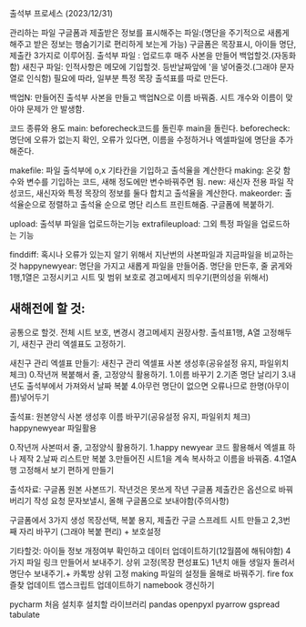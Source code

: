 출석부 프로세스 (2023/12/31)

관리하는 파일
구글폼과 제출받은 정보를 표시해주는 파일:(명단을 주기적으로 새롭게 해주고 받은 정보는 행숨기기로 편리하게 보는게 가능) 구글폼은 목장표시, 아이들 명단, 제출칸 3가지로 이루어짐.
출석부 파일 : 업로드후 매주 사본을 만들어 백업할것.(자동화함)
새친구 파일: 인적사항은 메모에 기입할것. 등반날짜앞에 '을 넣어줄것.(그래야 문자열로 인식함)
필요에 따라, 일부분 특정 목장 출석표를 따로 만든다.

백업N:
만들어진 출석부 사본을 만들고 백업N으로 이름 바꿔줌. 시트 개수와 이름이 맞아야 문제가 안 발생함.


코드 종류와 용도
main: beforecheck코드를 돌린후 main을 돌린다.
beforecheck: 명단에 오류가 없는지 확인, 오류가 있다면, 이름을 수정하거나 엑셀파일에 명단을 추가해준다.

makefile: 파일 출석부에 o,x 기타칸을 기입하고 출석율을 계산한다
making: 온갖 함수와 변수를 기입하는 코드, 새해 정도에만 변수바꿔주면 됨.
new: 새신자 전용 파일 작성코드, 새신자와 특정 목장의 정보를 둘다 합치고 출석율을 계산한다.
makeorder: 출석율순으로 정렬하고 출석율 순으로 명단 리스트 프린트해줌. 구글폼에 복붙하기.


upload: 출석부 파일을 업로드하는기능
extrafileupload:  그외 특정 파일을 업로드하는 기능

finddiff: 혹시나 오류가 있는지 알기 위해서 지난번의 사본파일과 지금파일을 비교하는것
happynewyear: 명단을 가지고 새롭게 파일을 만들어줌. 명단을 만든후, 줄 굵게와 1행,1열은 고정시키고 시트 및 범위 보호로 경고메세지 띄우기(편의성을 위해서)


## 새해전에 할 것:
공통으로 할것. 전체 시트 보호, 변경시 경고메세지 권장사항.
출석표1행, A열 고정해두기, 새친구 관리 엑셀표도 고정하기.


새친구 관리 엑셀표 만들기:
새친구 관리 엑셀표 사본 생성후(공유설정 유지, 파일위치 체크)
0.작년꺼 복붙해서 줄, 고정양식 활용하기.
1.이름 바꾸기
2.기존 명단 날리기
3.내년도 출석부에서 가져와서 날짜 복붙
4.아무런 명단이 없으면 오류나므로 한명(아무이름)넣어두기

출석표:
원본양식 사본 생성후 이름 바꾸기(공유설정 유지, 파일위치 체크)
happynewyear 파일활용


0.작년꺼 사본떠서 줄, 고정양식 활용하기.
1.happy newyear 코드 활용해서 엑셀표 하나 제작
2.날짜 리스트만 복붙
3.만들어진 시트1을 계속 복사하고 이름을 바꿔줌.
4.1열A행 고정해서 보기 편하게 만들기


출석자료:
구글폼 원본 사본뜨기. 
작년것은 못쓰게 작년 구글폼 제출칸은 옵션으로 바꿔버리기
작성 요청 문자보낼시, 올해 구글폼으로 보내야함(주의사항)

구글폼에서 3가지 생성 
목장선택, 복붙 용지, 제출칸 
구글 스프레트 시트 만들고 2,3번째 자리 바꾸기 (그래야 복붙 편리) + 보호설정



기타할것:
아이들 정보 개정여부 확인하고 데이터 업데이트하기(12월쯤에 해둬야함)
4가지 파일 링크 만들어서 보내주기. 상위 고정(목장 편성표도)
1년치 애들 생일자 돌려서 명단수 보내주기.+ 카톡방 상위 고정
making 파일의 설정들 올해로 바꿔주기.
fire fox 즐찾 업데이트
앱스크립트 업데이트하기
namebook 갱신하기






pycharm 처음 설치후 설치할 라이브러리
pandas
openpyxl
pyarrow
gspread
tabulate

